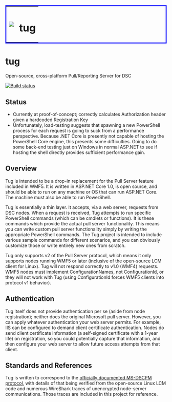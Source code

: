 <table style="border:solid blue; width: 100%!" border="0" width="100%"><tr><td><img src="https://raw.githubusercontent.com/PowerShellOrg/tug/master/doc/art/logo/tug-logo-trans-75.png"></td><td><h1>tug</h1></td></tr></table>


# tug
Open-source, cross-platform Pull/Reporting Server for DSC

[![Build status](https://ci.appveyor.com/api/projects/status/xw3k8flvys5g37ct?svg=true)](https://ci.appveyor.com/project/ebekker/tug)

## Status
* Currently at proof-of-concept; correctly calculates Authorization header given a hardcoded Registration Key
* Unfortunately, load-testing suggests that spawning a new PowerShell process for each request is going to suck
  from a performance perspective. Because .NET Core is presently not capable of hosting the PowerShell Core engine,
  this presents some difficulties. Going to do some back-end testing just on Windows in normal ASP.NET to see if
  hosting the shell directly provides sufficient performance gain.

## Overview
Tug is intended to be a drop-in replacement for the Pull Server feature included in WMF5.
It is written in ASP.NET Core 1.0, is open source, and should be able to run on any machine
or OS that can run ASP.NET Core. The machine must also be able to run PowerShell.

Tug is essentially a thin layer. It accepts, via a web server, requests from DSC nodes.
When a request is received, Tug attempts to run specific PowerShell commands (which can be
cmdlets or functions).  It is these commands which provide the actual pull server functionality.
This means you can write custom pull server functionality simply by writing the appropriate
PowerShell commands. The Tug project is intended to include various sample commands for different
scenarios, and you can obviously customize those or write entirely new ones from scratch.

Tug only supports v2 of the Pull Server protocol, which means it only supports nodes running WMF5
or later (inclusive of the open-source LCM client for Linux). Tug will not respond correctly to
v1.0 (WMF4) requests. WMF5 nodes must implement ConfigurationNames, not ConfigurationId, or they
will not work with Tug (using ConfigurationId forces WMF5 clients into protocol v1 behavior).

## Authentication
Tug itself does not provide authentication per se (aside from node registration); neither does
the original Microsoft pull server. However, you can apply whatever authentication your web
server permits. For example, IIS can be configured to demand client certificate authentication.
Nodes do send client certificate information (a self-signed certificate with a 1-year life) on
registration, so you could potentially capture that information, and then configure your web
server to allow future access attempts from that client.

## Standards and References
Tug is written to correspond to the [officially documented MS-DSCPM protocol](https://msdn.microsoft.com/en-us/library/dn393548.aspx),
with details of that being verified from the open-source Linux LCM code and numerous WireShark
traces of unencrypted node-server communications. Those traces are included in this project for
reference.
